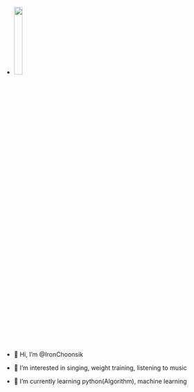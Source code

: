 
- <img src='https://search.pstatic.net/common/?src=http%3A%2F%2Fblogfiles.naver.net%2FMjAyMTEwMDdfNDEg%2FMDAxNjMzNjAwMDk4ODM1.ahOAMBQDG4zaesfDk5w1aVimGmbbzaeEtLvdeksTqKUg.gmDLAfEZIGZS--JoaQna-zbHeuLI1ZxYx0YAHLtH3W8g.JPEG.wis04062%2FUntitled-1_copy.jpg&type=a340' width='20%'>

- 👋 Hi, I’m @IronChoonsik

- 👀 I’m interested in singing, weight training, listening to music

- 🌱 I’m currently learning python(Algorithm), machine learning

<!---
IronChoonsik/IronChoonsik is a ✨ special ✨ repository because its `README.md` (this file) appears on your GitHub profile.
You can click the Preview link to take a look at your changes.
--->
